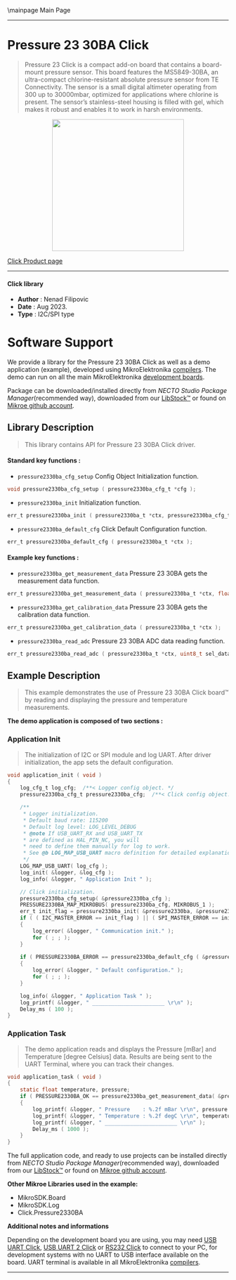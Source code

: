 \mainpage Main Page

---
# Pressure 23 30BA Click

> Pressure 23 Click is a compact add-on board that contains a board-mount pressure sensor. This board features the MS5849-30BA, an ultra-compact chlorine-resistant absolute pressure sensor from TE Connectivity. The sensor is a small digital altimeter operating from 300 up to 30000mbar, optimized for applications where chlorine is present. The sensor’s stainless-steel housing is filled with gel, which makes it robust and enables it to work in harsh environments.

<p align="center">
  <img src="https://download.mikroe.com/images/click_for_ide/pressure23_click.png" height=300px>
</p>

[Click Product page](https://www.mikroe.com/pressure-23-click)

---


#### Click library

- **Author**        : Nenad Filipovic
- **Date**          : Aug 2023.
- **Type**          : I2C/SPI type


# Software Support

We provide a library for the Pressure 23 30BA Click
as well as a demo application (example), developed using MikroElektronika
[compilers](https://www.mikroe.com/necto-studio).
The demo can run on all the main MikroElektronika [development boards](https://www.mikroe.com/development-boards).

Package can be downloaded/installed directly from *NECTO Studio Package Manager*(recommended way), downloaded from our [LibStock&trade;](https://libstock.mikroe.com) or found on [Mikroe github account](https://github.com/MikroElektronika/mikrosdk_click_v2/tree/master/clicks).

## Library Description

> This library contains API for Pressure 23 30BA Click driver.

#### Standard key functions :

- `pressure2330ba_cfg_setup` Config Object Initialization function.
```c
void pressure2330ba_cfg_setup ( pressure2330ba_cfg_t *cfg );
```

- `pressure2330ba_init` Initialization function.
```c
err_t pressure2330ba_init ( pressure2330ba_t *ctx, pressure2330ba_cfg_t *cfg );
```

- `pressure2330ba_default_cfg` Click Default Configuration function.
```c
err_t pressure2330ba_default_cfg ( pressure2330ba_t *ctx );
```

#### Example key functions :

- `pressure2330ba_get_measurement_data` Pressure 23 30BA gets the measurement data function.
```c
err_t pressure2330ba_get_measurement_data ( pressure2330ba_t *ctx, float *pressure, float *temperature );
```

- `pressure2330ba_get_calibration_data` Pressure 23 30BA gets the calibration data function.
```c
err_t pressure2330ba_get_calibration_data ( pressure2330ba_t *ctx );
```

- `pressure2330ba_read_adc` Pressure 23 30BA ADC data reading function.
```c
err_t pressure2330ba_read_adc ( pressure2330ba_t *ctx, uint8_t sel_data, uint32_t *adc_data );
```

## Example Description

> This example demonstrates the use of Pressure 23 30BA Click board™ by reading and displaying
> the pressure and temperature measurements.

**The demo application is composed of two sections :**

### Application Init

> The initialization of I2C or SPI module and log UART.
> After driver initialization, the app sets the default configuration.

```c
void application_init ( void )
{
    log_cfg_t log_cfg;  /**< Logger config object. */
    pressure2330ba_cfg_t pressure2330ba_cfg;  /**< Click config object. */

    /** 
     * Logger initialization.
     * Default baud rate: 115200
     * Default log level: LOG_LEVEL_DEBUG
     * @note If USB_UART_RX and USB_UART_TX 
     * are defined as HAL_PIN_NC, you will 
     * need to define them manually for log to work. 
     * See @b LOG_MAP_USB_UART macro definition for detailed explanation.
     */
    LOG_MAP_USB_UART( log_cfg );
    log_init( &logger, &log_cfg );
    log_info( &logger, " Application Init " );

    // Click initialization.
    pressure2330ba_cfg_setup( &pressure2330ba_cfg );
    PRESSURE2330BA_MAP_MIKROBUS( pressure2330ba_cfg, MIKROBUS_1 );
    err_t init_flag = pressure2330ba_init( &pressure2330ba, &pressure2330ba_cfg );
    if ( ( I2C_MASTER_ERROR == init_flag ) || ( SPI_MASTER_ERROR == init_flag ) )
    {
        log_error( &logger, " Communication init." );
        for ( ; ; );
    }
    
    if ( PRESSURE2330BA_ERROR == pressure2330ba_default_cfg ( &pressure2330ba ) )
    {
        log_error( &logger, " Default configuration." );
        for ( ; ; );
    }

    log_info( &logger, " Application Task " );
    log_printf( &logger, " _______________________ \r\n" );
    Delay_ms ( 100 );
}
```

### Application Task

> The demo application reads and displays the Pressure [mBar] 
> and Temperature [degree Celsius] data.
> Results are being sent to the UART Terminal, where you can track their changes.

```c
void application_task ( void )
{
    static float temperature, pressure;
    if ( PRESSURE2330BA_OK == pressure2330ba_get_measurement_data( &pressure2330ba, &pressure, &temperature ) )
    {
        log_printf( &logger, " Pressure    : %.2f mBar \r\n", pressure );
        log_printf( &logger, " Temperature : %.2f degC \r\n", temperature );
        log_printf( &logger, " _______________________ \r\n" );
        Delay_ms ( 1000 );
    }
}
```

The full application code, and ready to use projects can be installed directly from *NECTO Studio Package Manager*(recommended way), downloaded from our [LibStock&trade;](https://libstock.mikroe.com) or found on [Mikroe github account](https://github.com/MikroElektronika/mikrosdk_click_v2/tree/master/clicks).

**Other Mikroe Libraries used in the example:**

- MikroSDK.Board
- MikroSDK.Log
- Click.Pressure2330BA

**Additional notes and informations**

Depending on the development board you are using, you may need
[USB UART Click](https://www.mikroe.com/usb-uart-click),
[USB UART 2 Click](https://www.mikroe.com/usb-uart-2-click) or
[RS232 Click](https://www.mikroe.com/rs232-click) to connect to your PC, for
development systems with no UART to USB interface available on the board. UART
terminal is available in all MikroElektronika
[compilers](https://shop.mikroe.com/compilers).

---
